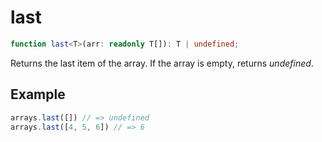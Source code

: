 # last

```ts
function last<T>(arr: readonly T[]): T | undefined;
```

Returns the last item of the array. If the array is empty, returns *undefined*.

## Example

```ts
arrays.last([]) // => undefined
arrays.last([4, 5, 6]) // => 6
```
